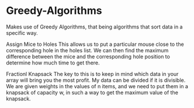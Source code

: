 # Greedy-Algorithms
Makes use of Greedy Algorithms, that being algorithms that sort data in a specific way.

Assign Mice to Holes
This allows us to put a particular mouse close to the corresponding hole in the holes list.
We can then find the maximum difference between the mice and the corresponding hole position to determine how much time to get there.

Fractionl Knapsack
The key to this is to keep in mind which data in your array will bring you the most profit.
My data can be divided if it is divisible.
We are given weights in the values of n items, and we need to put them in a knapsack of capacity w, in such a way to get the maximum value of the knapsack.
